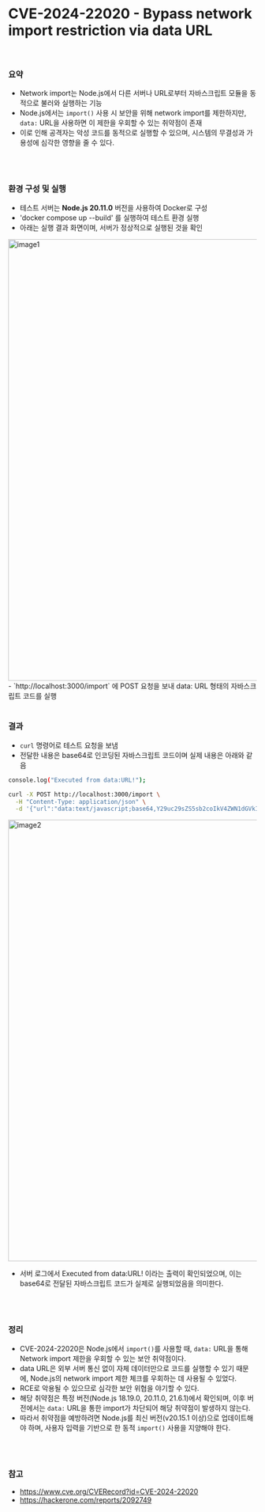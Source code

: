 # CVE-2024-22020 - Bypass network import restriction via data URL

<br/>

### 요약
- Network import는 Node.js에서 다른 서버나 URL로부터 자바스크립트 모듈을 동적으로 불러와 실행하는 기능
- Node.js에서는 `import()` 사용 시 보안을 위해 network import를 제한하지만, `data:` URL을 사용하면 이 제한을 우회할 수 있는 취약점이 존재
- 이로 인해 공격자는 악성 코드를 동적으로 실행할 수 있으며, 시스템의 무결성과 가용성에 심각한 영향을 줄 수 있다.


<br/>
<br/>

### 환경 구성 및 실행
- 테스트 서버는 **Node.js 20.11.0** 버전을 사용하여 Docker로 구성
- 'docker compose up --build' 를 실행하여 테스트 환경 실행
- 아래는 실행 결과 화면이며, 서버가 정상적으로 실행된 것을 확인
<img width="893" alt="image1" src="https://github.com/user-attachments/assets/6fe35900-2710-4f1c-af08-7773f1c37def" />
- `http://localhost:3000/import` 에 POST 요청을 보내 data: URL 형태의 자바스크립트 코드를 실행



<br/>
<br/>


### 결과
- `curl` 명령어로 테스트 요청을 보냄 
- 전달한 내용은 base64로 인코딩된 자바스크립트 코드이며 실제 내용은 아래와 같음
```bash
console.log("Executed from data:URL!");
```

```bash
curl -X POST http://localhost:3000/import \
  -H "Content-Type: application/json" \
  -d '{"url":"data:text/javascript;base64,Y29uc29sZS5sb2coIkV4ZWN1dGVkIGZyb20gZGF0YTpVUkwhIik7"}'
```
<img width="893" alt="image2" src="https://github.com/user-attachments/assets/449b0d88-44cd-40d7-9064-d8683113caa1" />



- 서버 로그에서 Executed from data:URL! 이라는 출력이 확인되었으며, 이는 base64로 전달된 자바스크립트 코드가 실제로 실행되었음을 의미한다.
<br/>
<br/>

### 정리
- CVE-2024-22020은 Node.js에서 `import()`를 사용할 때, `data:` URL을 통해 Network import 제한을 우회할 수 있는 보안 취약점이다.
- data URL은 외부 서버 통신 없이 자체 데이터만으로 코드를 실행할 수 있기 때문에, Node.js의 network import 제한 체크를 우회하는 데 사용될 수 있었다.
- RCE로 악용될 수 있으므로 심각한 보안 위협을 야기할 수 있다.
- 해당 취약점은 특정 버전(Node.js 18.19.0, 20.11.0, 21.6.1)에서 확인되며, 이후 버전에서는 `data:` URL을 통한 import가 차단되어 해당 취약점이 발생하지 않는다.
- 따라서 취약점을 예방하려면 Node.js를 최신 버전(v20.15.1 이상)으로 업데이트해야 하며, 사용자 입력을 기반으로 한 동적 `import()` 사용을 지양해야 한다.

<br/>
<br/>

### 참고
- https://www.cve.org/CVERecord?id=CVE-2024-22020
- https://hackerone.com/reports/2092749


